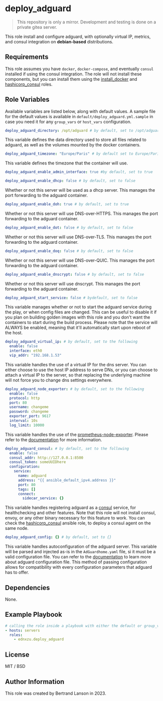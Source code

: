 deploy_adguard
=========
> This repository is only a mirror. Development and testing is done on a private gitea server.

This role install and configure adguard, with optionally virtual IP, metrics, and consul integration on **debian-based** distributions.

Requirements
------------

This role assumes you have `docker`, `docker-compose`, and eventually `consul` installed if using the consul integration. The role will not install these components, but you can install them using the [install_docker](https://github.com/ednxzu/install_docker) and [hashicorp_consul](https://github.com/ednxzu/hashicorp_consul) roles.

Role Variables
--------------
Available variables are listed below, along with default values. A sample file for the default values is available in `default/deploy_adguard.yml.sample` in case you need it for any `group_vars` or `host_vars` configuration.

```yaml
deploy_adguard_directory: /opt/adguard # by default, set to /opt/adguard
```
This variable defines the data directory used to store all files related to adguard, as well as the volumes mounted by the docker containers.

```yaml
deploy_adguard_timezone: "Europe/Paris" # by default set to Europe/Paris
```
This variable defines the timezone that the container will use.

```yaml
deploy_adguard_enable_admin_interface: true #by default, set to true
```

```yaml
deploy_adguard_enable_dhcp: false # by default, set to false
```
Whether or not this server will be used as a dhcp server. This manages the port forwarding to the adguard container.

```yaml
deploy_adguard_enable_doh: true # by default, set to true
```
Whether or not this server will use DNS-over-HTTPS. This manages the port forwarding to the adguard container.

```yaml
deploy_adguard_enable_dot: false # by default, set to false
```
Whether or not this server will use DNS-over-TLS. This manages the port forwarding to the adguard container.

```yaml
deploy_adguard_enable_doq: false # by default, set to false
```
Whether or not this server will use DNS-over-QUIC. This manages the port forwarding to the adguard container.

```yaml
deploy_adguard_enable_dnscrypt: false # by default, set to false
```
Whether or not this server will use dnscrypt. This manages the port forwarding to the adguard container.


```yaml
deploy_adguard_start_service: false # bydefault, set to false
```
This variable manages whether or not to start the adguard service during the play, or when config files are changed. This can be useful to disable it if you plan on building golden images with this role and you don't want the containers to start during the build process. Please note that the service will ALWAYS be enabled, meaning that it'll automatically start upon reboot of the host.

```yaml
deploy_adguard_virtual_ip: # by default, set to the following
  enable: false
  interface: eth0
  vip_addr: "192.168.1.53"
```
This variable handles the use of a virtual IP for the dns server. You can either choose to use the host IP address to serve DNs, or you can choose to attach a virtual IP to the server, so that replacing the underlying machine will not force you to change dns settings everywhere.

```yaml
deploy_adguard_node_exporter: # by default, set to the following
  enable: false
  protocol: http
  port: 80
  username: changeme
  password: changeme
  exporter_port: 9617
  interval: 10s
  log_limit: 10000
```
This variable handles the use of the [prometheus-node-exporter](https://github.com/ebrianne/adguard-exporter). Please refer to the [documentation](https://github.com/ebrianne/adguard-exporter/blob/master/README.md) for more information.

```yaml
deploy_adguard_consul: # by default, set to the following
  enable: false
  consul_addr: http://127.0.0.1:8500
  consul_token: someUUIDhere
  configuration:
    service:
      name: adguard
      address: "{{ ansible_default_ipv4.address }}"
      port: 80
      tags: []
      connect:
        sidecar_service: {}
```
This variable handles registering adguard as a [consul](https://developer.hashicorp.com/consul) service, for healthchecking and other features. Note that this role will not install consul, envoy, or any other binary necessary for this feature to work. You can check the [hashicorp_consul](https://github.com/ednxzu/hashicorp_consul) ansible role, to deploy a consul agent on the same node.

```yaml
deploy_adguard_config: {} # by default, set to {}
```
This variable handles autoconfiguration of the adguard server. This variable will be parsed and injected as-is in the `AdGuardhome.yaml` file, si it must be a valid configuration file. You can refer to the [documentation](https://github.com/AdguardTeam/AdGuardHome/wiki/Configuration#configuration-file) to learn more about adguard configuration file. This method of passing configuration allows for compatibility with every configuration parameters that adguard has to offer.

Dependencies
------------

None.

Example Playbook
----------------

```yaml
# calling the role inside a playbook with either the default or group_vars/host_vars
- hosts: servers
  roles:
    - ednxzu.deploy_adguard
```

License
-------

MIT / BSD

Author Information
------------------

This role was created by Bertrand Lanson in 2023.

